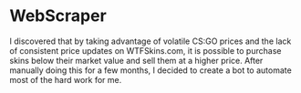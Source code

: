 # WebScraper
I discovered that by taking advantage of volatile CS:GO prices and the lack of consistent price updates on WTFSkins.com, it is possible to purchase skins below their market value and sell them at a higher price. After manually doing this for a few months, I decided to create a bot to automate most of the hard work for me. 
